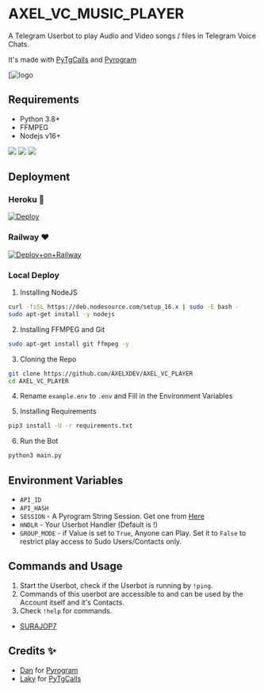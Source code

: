 # AXEL_VC_MUSIC_PLAYER
A Telegram Userbot to play Audio and Video songs / files in Telegram Voice Chats.

It's made with [PyTgCalls](https://github.com/pytgcalls/pytgcalls) and [Pyrogram](https://github.com/pyrogram/pyrogram)


[![logo](https://telegra.ph//file/4065c4735c15fefcd7afc.jpg)


## Requirements
- Python 3.8+
- FFMPEG
- Nodejs v16+

<a href="https://t.me/AXEL_SUPPPORTXD"><img src="https://img.shields.io/badge/Join-Telegram%20Channel-red.svg?logo=Telegram"></a>
<a href="https://t.me/AXEL_SUPPORT"><img src="https://img.shields.io/badge/Join-Telegram%20Group-blue.svg?logo=telegram"></a>
<a href="https://t.me/A_xe_l"><img src="https://img.shields.io/badge/AXEL -2cb6e0?style=for-the-badge&logo=telegram&logoColor=white"></a>

## Deployment

### Heroku 🥵
[![Deploy](https://www.herokucdn.com/deploy/button.svg)](https://heroku.com/deploy)

### Railway ❤
[![Deploy+on+Railway](https://railway.app/button.svg)](https://railway.app/new/template?template=https://github.com/S780821/Tg_Vc_MuzicPlayer&envs=API_ID,API_HASH,GROUP_MODE,HNDLR,SESSION)

### Local Deploy
1) Installing NodeJS
```bash
curl -fsSL https://deb.nodesource.com/setup_16.x | sudo -E bash -
sudo apt-get install -y nodejs
```

2) Installing FFMPEG and Git
```bash
sudo apt-get install git ffmpeg -y
```

3) Cloning the Repo
```bash
git clone https://github.com/AXELXDEV/AXEL_VC_PLAYER
cd AXEL_VC_PLAYER
```

4) Rename `example.env` to `.env` and Fill in the Environment Variables

5) Installing Requirements
```bash
pip3 install -U -r requirements.txt
```

6) Run the Bot
```bash
python3 main.py
```


## Environment Variables
- `API_ID`
- `API_HASH`
- `SESSION` - A Pyrogram String Session. Get one from [Here](https://replit.com/@S780821/PyrogramSession)
- `HNDLR` - Your Userbot Handler (Default is !)
- `GROUP_MODE` - if Value is set to `True`, Anyone can Play. Set it to `False` to restrict play access to Sudo Users/Contacts only.


## Commands and Usage
1) Start the Userbot, check if the Userbot is running by `!ping`.
2) Commands of this userbot are accessible to and can be used by the Account itself and it's Contacts.
3) Check `!help` for commands.

- [SURAJOP7](https://github.com/SURAJOP7/AXEL.git) 

## Credits ✨
- [Dan](https://github.com/delivrance) for [Pyrogram](https://github.com/pyrogram/pyrogram)
- [Laky](https://github.com/Laky-64) for [PyTgCalls](https://github.com/pytgcalls/pytgcalls)
